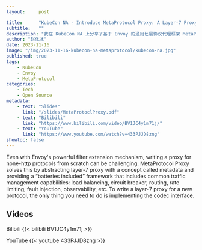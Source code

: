 ```yaml
---
layout:     post

title:      "KubeCon NA - Introduce MetaProtocol Proxy: A Layer-7 Proxy Framework Powered by Envoy"
subtitle:   ""
description: "我在 KubeCon NA 上分享了基于 Envoy 的通用七层协议代理框架 MetaProtocol Proxy"
author: "赵化冰"
date: 2023-11-16
image: "/img/2023-11-16-kubecon-na-metaprotocol/kubecon-na.jpg"
published: true
tags:
    - KubeCon
    - Envoy
    - MetaProtocol
categories:
    - Tech
    - Open Source
metadata:
    - text: "Slides"
      link: "/slides/MetaProtoclProxy.pdf"
    - text: "Bilibili"
      link: "https://www.bilibili.com/video/BV1JC4y1m71j/"
    - text: "YouTube"
      link: "https://www.youtube.com/watch?v=433PJJD8zng"
showtoc: false
---
```


Even with Envoy's powerful filter extension mechanism, writing a proxy for none-http protocols from scratch can be challenging. MetaProtocol Proxy solves this by abstracting layer-7 proxy with a concept called metadata and providing a “batteries included” framework that includes common traffic management capabilities: load balancing, circuit breaker, routing, rate limiting, fault injection, observability, etc. To write a layer-7 proxy for a new protocol, the only thing you need to do is implementing the codec interface.

## Videos

Bilibili
{{< bilibili BV1JC4y1m71j >}}

YouTube
{{< youtube 433PJJD8zng >}}
